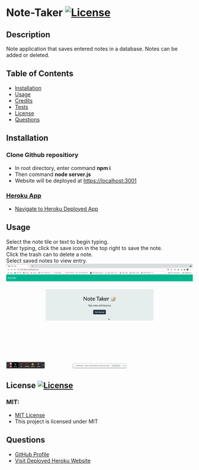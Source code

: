 # Note-Taker [![License](https://img.shields.io/badge/License-MIT-pink.svg)](https://opensource.org/licenses/MIT) 
                       
## Description
Note application that saves entered notes in a database. Notes can be added or deleted.

## Table of Contents
- [Installation](#installation)
- [Usage](#usage)
- [Credits](#credits)
- [Tests](#Tests)
- [License](#license)
- [Questions](#questions)

## Installation
<h3>Clone Github repositiory </h3>
<ul> <li> In root directory, enter command <b> npm i </b> </li>
<li> Then command <b> node server.js </b> </li>
<li> Website will be deployed at <a href="https://localhost:3001">https://localhost:3001 </li> </ul>


<h3>Heroku App </h3>
<ul> <li> Navigate to <a href ="https://note-taker-jj.herokuapp.com/notes"> Heroku Deployed App </a> </li> </ul>
    
## Usage
Select the note tile or text to begin typing. <br>
After typing, click the save icon in the top right to save the note. <br> 
Click the trash can to delete a note. <br>
Select saved notes to view entry.
![giphy](./assets/Heroku-App-Giphy.gif)

## License [![License](https://img.shields.io/badge/License-MIT-pink.svg)](https://opensource.org/licenses/MIT)
<h3> MIT: </h3>
<ul> <li> <a href = "https://opensource.org/licenses/MIT"> MIT License </a></li> <li> This project is licensed under MIT</li> </ul>

## Questions
<ul> <li><a href = "https://github.com/janeijones">GitHub Profile </li>
<li> <a href = "https://https://note-taker-jj.herokuapp.com/notes">Visit Deployed Heroku Website</li>
